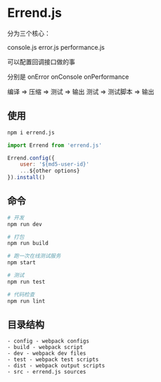 # Errend.js 

分为三个核心：

console.js
error.js
performance.js

可以配置回调接口做的事

分别是
onError
onConsole
onPerformance

编译 => 压缩 => 测试 => 输出
测试 => 测试脚本 => 输出
## 使用

```bash
npm i errend.js
```

```javascript
import Errend from 'errend.js'

Errend.config({
    user: '${md5-user-id}'
    ...${other options}
}).install()
```

## 命令

```bash
# 开发
npm run dev

# 打包
npm run build

# 跑一次在线测试服务
npm start

# 测试
npm run test

# 代码检查
npm run lint
```

## 目录结构

```
- config - webpack configs
- build - webpack script
- dev - webpack dev files
- test - webpack test scripts
- dist - webpack output scripts
- src - errend.js sources
```